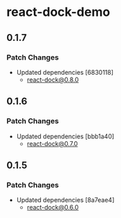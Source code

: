 # react-dock-demo

## 0.1.7

### Patch Changes

- Updated dependencies [6830118]
  - react-dock@0.8.0

## 0.1.6

### Patch Changes

- Updated dependencies [bbb1a40]
  - react-dock@0.7.0

## 0.1.5

### Patch Changes

- Updated dependencies [8a7eae4]
  - react-dock@0.6.0
